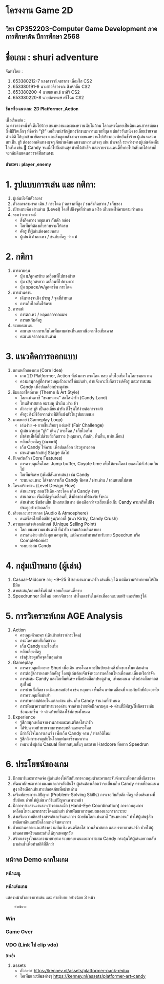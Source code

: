 # โครงงาน Game 2D

## วิชา CP352203-Computer Game Development   ภาคการศึกษาต้น ปีการศึกษา 2568

# ชื่อเกม :  shuri adventure

จัดทำโดย : 

1. 653380212-7	นางสาววนิจชรากร เลื่อมใส	CS2
2. 653380191-9	นางสาวจีรวรรณ สิงห์กลิ่น	  	CS2
3. 653380200-4	นายธนพนธ์ ผาศิริ        	CS2
4. 653380220-8	นายอัครพงษ์ ศรีโฉม	    CS2


#### ธีม หรือ แนวเกม:  2D Platformer ,Action

เนื้อเรื่องย่อ :  
	ณ ดาวดวงหนึ่งที่เต็มไปด้วย ขนมหวานและของหวานนับไม่ถ้วน โลกแห่งนี้เคยเป็นดินแดนสวรรค์ของสิ่งมีชีวิตเล็กๆ ที่ชื่อว่า “ชูริ” เอเลี่ยนน่ารักผู้หลงรักขนมหวานมากที่สุด แต่แล้ววันหนึ่ง เอเลี่ยนร้ายจากต่างมิติ ได้บุกเข้ามายึดครอง และเริ่มดูดพลังงานจากขนมหวานไปสร้างกองทัพอันชั่วร้าย
ผู้เล่นจะสวมบทเป็น ชูริ ต้องออกเดินทางผจญภัยผ่านดินแดนขนมหวานต่างๆ เช่น ป่าเจลลี่  ระหว่างทางผู้เล่นต้องก็บ ไอเท็ม เช่น
	🍬 Candy จนเมื่อไปถึงด่านสุดท้ายได้สำเร็จ และรวบรวมแคนดี้ที่หายไปกลับมาได้ครบก็จะกลับดินแดนสวรรค์ที่แสนสงบ

#### ตัวละคร : player ,enemy 

# 1. รูปแบบการเล่น และ กติกา:

1. ผู้เล่นบังคับตัวละคร
2. ตัวละครสามารถ เดิน / กระโดด / ตกจากที่สูง / ชนสิ่งกีดขวาง / เก็บของ
3. เป้าหมายคือ ผ่านด่าน (Level) โดยไปถึงจุดที่กำหนด หรือ เก็บของให้ครบตามกำหนด
4. ระหว่างทางจะมี
	- สิ่งกีดขวาง หลุมเหว กับดัก กล่อง
   	- ไอเท็มที่ต้องเก็บรวบรวมให้ครบ
	- ศัตรู ที่ผู้เล่นต้องคอยหลบ
	- ผู้เล่นมี  ถ้าตกเหว / ชนกับศัตรู -> แพ้

# 2. กติกา

1. การควบคุม 
	- ปุ่ม a/ลูกศรซ้าย เคลื่อนที่ไปทางซ้าย
	- ปุ่ม d/ลูกศรขวา เคลื่อนที่ไปทางขวา
	- ปุ่ม space/w/ลูกศรขึ้น กระโดด
2. การผ่านด่าน
	- เดินทางจนถึง ประตู / จุดที่กำหนด
	- การเก็บไอเท็มให้ครบ
3. การแพ้
	- การตกเหว / หลุดออกจากแมพ
	- การชนกับศัตรู
4. ระบบคะแนน
	- คะแนนจากการเก็บไอเท็มตามด่านที่นอกเหนือจากไอเท็มเควส
	- คะแนนจากการผ่านด่าน
	
# 3. แนวคิดการออกแบบ

1. แกนหลักของเกม (Core Idea)
	- เกม 2D Platformer, Action ที่เน้นการ กระโดด หลบ เก็บไอเท็ม ในโลกขนมหวาน
	- ความสนุกอยู่ที่การควบคุมตัวละครให้แม่นยำ, อ่านจังหวะสิ่งกีดขวาง/ศัตรู และการสะสม Candy เพื่อปลดล็อกประตูด่าน
2. ธีมและสไตล์ภาพ (Theme & Art Style)
	- โลกแฟนตาซี “ขนมหวาน” สดใสน่ารัก (Candy Land)
	- โทนสีพาสเทล อมชมพู น้ำเงิน ม่วง ฟ้า
	- ตัวละคร ชูริ เป็นเอเลี่ยนน่ารัก ดีไซน์ให้ง่ายต่อการจดจำ
	- ศัตรู: สิ่งมีชีวิตจากต่างมิติที่แฝงตัวในรูปแบบขนม
3. เกมเพลย์ (Gameplay Loop)
	- เล่นง่าย → ยากขึ้นเรื่อยๆ แต่แฟร์ (Fair Challenge)
	- ผู้เล่นควบคุม “ชูริ” เดิน / กระโดด / เก็บไอเท็ม
	- ฝ่าด่านที่เต็มไปด้วยสิ่งกีดขวาง (หลุมเหว, กับดัก, พื้นลื่น, แท่นเลื่อน)
	- หลีกเลี่ยงศัตรู (ชน=แพ้)
	- เก็บ Candy ให้ครบ เพื่อปลดล็อก ประตูทางออก
	- ผ่านด่านแล้วเข้าสู่ Stage ถัดไป
4. ฟีเจอร์หลัก (Core Features)
	- การควบคุมลื่นไหล: Jump buffer, Coyote time เพื่อให้กระโดดง่ายและไม่หัวร้อนเกินไป
	- ไอเท็มพิเศษ (เพิ่มสีสันการเล่น) เช่น Candy
	- ระบบคะแนน: ได้จากการเก็บ Candy พิเศษ / ผ่านด่าน / เล่นแบบไม่ตาย
5. โครงสร้างด่าน (Level Design Flow)
	- ด่านแรกๆ: สอนวิธีเดิน-กระโดด เก็บ Candy ง่ายๆ
	- ด่านกลาง: เริ่มมีศัตรูที่เคลื่อนที่, สิ่งกีดขวางที่ต้องจับจังหวะ
	- ด่านท้าย: ซับซ้อนขึ้น มีหลายเส้นทาง ต้องเลือกว่าจะเสี่ยงเพื่อเก็บ Candy ครบหรือไปถึงประตูอย่างปลอดภัย
6. เสียงและบรรยากาศ (Audio & Atmosphere)
	- ดนตรีสดใสสไตล์ชิปจูน/คาวาอี้ (แนว Kirby, Candy Crush)
7. ความแตกต่าง/เอกลักษณ์ (Unique Selling Point)
	- โลก ขนมหวานแฟนตาซี ที่น่ารัก เล่นแล้วเพลินสายตา
	- การเล่นง่าย เข้าถึงทุกเพศทุกวัย, แต่มีความท้าทายสำหรับสาย Speedrun หรือ Completionist
	- ระบบสะสม Candy
 
# 4. กลุ่มเป้าหมาย (ผู้เล่น)

1. Casual–Midcore อายุ ~9–25 ปี ชอบงานภาพน่ารัก เล่นสั้นๆ ได้ แต่มีความท้าทายพอให้ฝึกฝีมือ
2. สายสะสม/คอมพลีชันนิสต์ ชอบเก็บแคนดี้ครบ
3. Speedrunner มือใหม่ อยากจับเวลา ทำโนเดธรันในด่านที่ออกแบบแฟร์ และเรียนรู้ได้

# 5. การวิเคราะห์เกม AGE Analysis

1. Action
	- ควบคุมตัวละคร (เดินซ้าย/ขวา/กระโดด)
	- กระโดดหลบสิ่งกีดขวาง
	- เก็บ Candy และไอเท็ม
	- หลีกเลี่ยงศัตรู
	- เข้าสู่ประตูหรือจุดสิ้นสุดด่าน
2. Gameplay
	- การควบคุมตัวละคร Shuri เพื่อเดิน กระโดด และปีนป่ายผ่านสิ่งกีดขวางในแต่ละด่าน
	- การต่อสู้/การหลบหลีกศัตรู โดยผู้เล่นต้องจับจังหวะการเคลื่อนไหวเพื่อหลบเลี่ยงหรือกำจัด
	- การสะสม Candy และไอเท็มพิเศษ เพื่อปลดล็อกประตูด่าน, เพิ่มคะแนน หรือปลดล็อกคอสตูมใหม่
	- การผ่านสิ่งกีดขวางเชิงแพลตฟอร์ม เช่น หลุมเหว พื้นลื่น แท่นเคลื่อนที่ และกับดักที่ต้องอาศัยการควบคุมที่แม่นยำ
	- การทำเควสต์ย่อยในแต่ละด่าน เช่น เก็บ Candy จำนวนที่กำหนด
	- การพัฒนาความท้าทายของด่าน จากด่านง่ายเพื่อฝึกควบคุม → ด่านที่มีศัตรู/สิ่งกีดขวางซับซ้อนมากขึ้น → ด่านท้ายที่ต้องใช้ทักษะทั้งหมด
3. Experience
	- รู้สึกสนุกเพลินจากงานภาพและดนตรีสดใสน่ารัก
	- ได้รับความท้าทายจากการหลบหลีกและกระโดด
	- มีกำลังใจในการเล่นซ้ำ เพื่อเก็บ Candy ครบ / ทำสถิติใหม่
	- รู้สึกถึงการผจญภัยในโลกแฟนตาซีขนมหวาน
	- เหมาะทั้งผู้เล่น Casual ที่อยากสนุกสั้นๆ และสาย Hardcore ที่อยาก Speedrun

# 6. ประโยชน์ของเกม

1. ฝึกสมาธิและการจดจ่อ ผู้เล่นต้องโฟกัสกับการควบคุมตัวละครและจับจังหวะเพื่อหลบสิ่งกีดขวาง
2. พัฒนาทักษะการวางแผนและการตัดสินใจ ผู้เล่นต้องเลือกว่าจะเสี่ยงเก็บ Candy ครบเพื่อคะแนนสูง หรือเลือกเส้นทางปลอดภัยเพื่อผ่านด่าน
3. เสริมทักษะการแก้ปัญหา (Problem-Solving Skills) การเจอกับกับดัก ศัตรู หรือเส้นทางที่ซับซ้อน ช่วยให้ผู้เล่นหาวิธีแก้ปัญหาเฉพาะหน้า
4. ฝึกการประสานงานระหว่างตาและมือ (Hand–Eye Coordination) การควบคุมการเคลื่อนไหวและการกระโดดแม่นยำ ช่วยพัฒนาการตอบสนองและการกะระยะ
5. ส่งเสริมความคิดสร้างสรรค์และจินตนาการ ด้วยธีมโลกแฟนตาซี “ขนมหวาน” ทำให้ผู้เล่นรู้สึกเพลิดเพลินและเปิดโลกแห่งจินตนาการ
6. ช่วยผ่อนคลายและสร้างความบันเทิง ดนตรีสดใส ภาพสีพาสเทล และบรรยากาศน่ารัก ช่วยให้ผู้เล่นคลายเครียดและเล่นได้ทุกเพศทุกวัย
7. สร้างแรงจูงใจและความพยายาม ระบบคะแนนและการสะสม Candy กระตุ้นให้ผู้เล่นอยากกลับมาเล่นซ้ำเพื่อทำสถิติที่ดีกว่า

## หน้าจอ Demo ฉากในเกม
### หน้าเมนู

### หน้าเล่นเกม
แสดงหน้าตัวอย่างการเล่น และ คำอธิบาย อย่างน้อย 3 หน้า

		คำอธิบาย 
		
### Win

### Game Over

### VDO  (Link ไป clip vdo)

**อ้างอิง**
1. assets
	- ตัวละคร https://kenney.nl/assets/platformer-pack-redux
	- ไอเท็มและtilesต่างๆ https://kenney.nl/assets/platformer-art-candy
